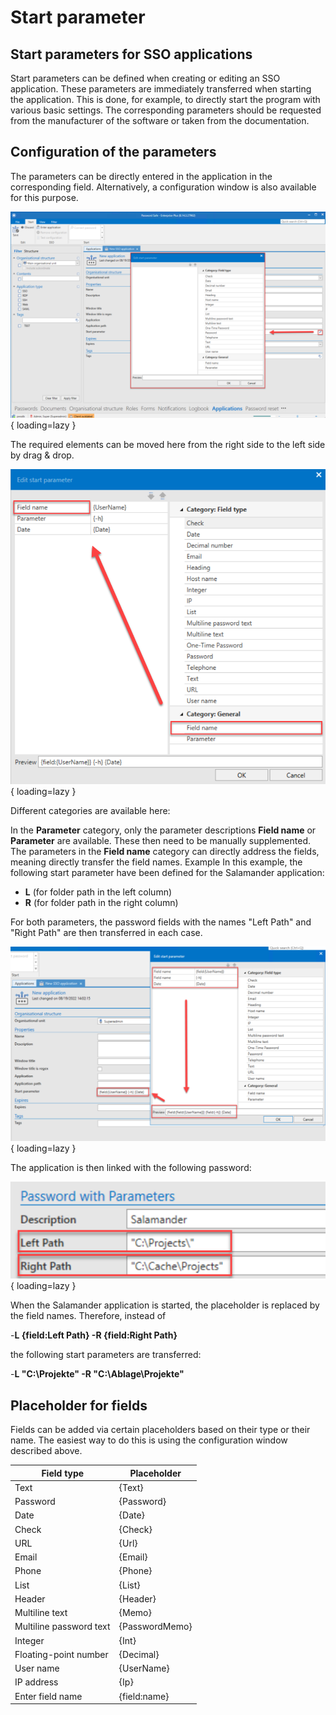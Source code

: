 # Start parameter

## Start parameters for SSO applications

Start parameters can be defined when creating or editing an SSO application. These parameters are immediately transferred when starting the application. This is done, for example, to directly start the program with various basic settings. The corresponding parameters should be requested from the manufacturer of the software or taken from the documentation.

## Configuration of the parameters

The parameters can be directly entered in the application in the corresponding field. Alternatively, a configuration window is also available for this purpose.

![picture edit start parameters](/assets/en/client_modules/applications/learning_the_applications/start_parameter/start_parameter_1.png){ loading=lazy }

The required elements can be moved here from the right side to the left side by drag & drop.

![picture add start parameters](/assets/en/client_modules/applications/learning_the_applications/start_parameter/start_parameter_2.png){ loading=lazy }

Different categories are available here:

In the **Parameter** category, only the parameter descriptions **Field name** or **Parameter** are available. These then need to be manually supplemented.
The parameters in the **Field name** category can directly address the fields, meaning directly transfer the field names.
Example
In this example, the following start parameter have been defined for the Salamander application:

- **L** (for folder path in the left column)
- **R** (for folder path in the right column)

For both parameters, the password fields with the names "Left Path" and "Right Path" are then transferred in each case.

![picture preview parameter](/assets/en/client_modules/applications/learning_the_applications/start_parameter/start_parameter_3.png){ loading=lazy }

The application is then linked with the following password:

![picture custom password fields](/assets/en/client_modules/applications/learning_the_applications/start_parameter/start_parameter_4.png){ loading=lazy }

When the Salamander application is started, the placeholder is replaced by the field names. Therefore, instead of

-**L {field:Left Path} -R {field:Right Path}**

the following start parameters are transferred:

-**L "C:\Projekte\" -R "C:\Ablage\Projekte"**

## Placeholder for fields

Fields can be added via certain placeholders based on their type or their name. The easiest way to do this is using the configuration window described above.

|Field type|Placeholder|
|------------|--------------|
|Text|{Text}|
|Password|{Password}|
|Date|{Date}|
|Check|{Check}|
|URL|{Url}|
|Email|{Email}|
|Phone|{Phone}|
|​List|{List}|
|Header|{Header}|
|Multiline text|​{Memo}|
|Multiline password text|​{PasswordMemo}|
|Integer|{Int}|
|Floating-point number|{Decimal}|
|User name|{UserName}|
|​IP address|{Ip}|
|Enter field name|{field:name}|
